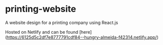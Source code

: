 # printing-website
A website design for a printing company using React.js

Hosted on Netlify and can be found [here] (https://6125d5c2df7e8777791cdf84--hungry-almeida-f42314.netlify.app/) 
